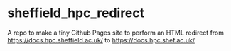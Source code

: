# sheffield_hpc_redirect

A repo to make a tiny Github Pages site to perform an HTML redirect from https://docs.hpc.sheffield.ac.uk/ to https://docs.hpc.shef.ac.uk/

